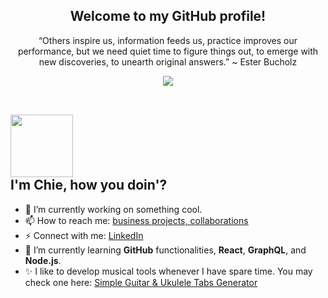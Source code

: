 <h2 align="center">Welcome to my GitHub profile!</h2>
<p align="center">“Others inspire us, information feeds us, practice improves our performance, but we need quiet time to figure things out, to emerge with new discoveries, to unearth original answers.” ~ Ester Bucholz</p>

<div align="center"><!--<img width="328px" src="https://wakatime.com/share/@cdf58d70-d6e8-428e-9931-e9cd333c4641/c6106a11-2360-4d7b-b0bf-9b986cc8a84b.svg">--><img src="https://github-contribution-stats.vercel.app/api/?username=chiedev"></div>
<br>
<!--<div align="center"><img src="https://wakatime.com/share/@cdf58d70-d6e8-428e-9931-e9cd333c4641/65032dff-4e6b-4149-b2e1-5e5f313d73f3.svg"></div>-->

##  <div> <img width="100" src="https://media.tenor.com/images/1170597818a37a7c6e3e1d4baeb6e2eb/tenor.gif"> </div>I'm Chie, how you doin'?



- 🔭 I’m currently working on something cool.
- 📫 How to reach me: [business projects, collaborations](https://portfolio.chiedimla.com/contact)
- ⚡ Connect with me: [LinkedIn](https://www.linkedin.com/in/raycille-dimla)
- 🌱 I’m currently learning **GitHub** functionalities, **React**, **GraphQL**, and **Node.js**.
- ✨ I like to develop musical tools whenever I have spare time. You may check one here: [Simple Guitar & Ukulele Tabs Generator](https://www.omusiclab.com/)
<!--- ✨ [Gömställe - Technology](https://blog.chiedimla.com/category/technology/) - I just started blogging and just trying to post topics related in web development. Hopefully this will be often and be included in my weekly routine. -->

<!-- ✨ special repository ✨ 

- 🔭 I’m currently working on ...
- 🌱 I’m currently learning ...
- 👯 I’m looking to collaborate on ...
- 🤔 I’m looking for help with ...
- 💬 Ask me about ...
- 📫 How to reach me: ...
- 😄 Pronouns: ...
- ⚡ Fun fact: ...
-->
